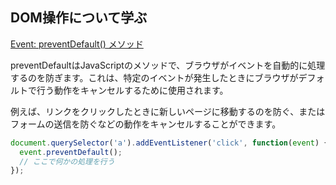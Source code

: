 ## DOM操作について学ぶ
[Event: preventDefault() メソッド](https://developer.mozilla.org/ja/docs/Web/API/Event/preventDefault)

preventDefaultはJavaScriptのメソッドで、ブラウザがイベントを自動的に処理するのを防ぎます。これは、特定のイベントが発生したときにブラウザがデフォルトで行う動作をキャンセルするために使用されます。

例えば、リンクをクリックしたときに新しいページに移動するのを防ぐ、またはフォームの送信を防ぐなどの動作をキャンセルすることができます。

```js
document.querySelector('a').addEventListener('click', function(event) {
  event.preventDefault();
  // ここで何かの処理を行う
});
```
